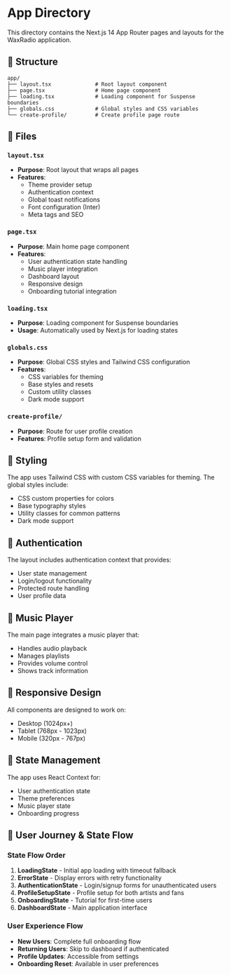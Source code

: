 # App Directory

This directory contains the Next.js 14 App Router pages and layouts for the WaxRadio application.

## 📁 Structure

```
app/
├── layout.tsx              # Root layout component
├── page.tsx                # Home page component
├── loading.tsx             # Loading component for Suspense boundaries
├── globals.css             # Global styles and CSS variables
└── create-profile/         # Create profile page route
```

## 🔧 Files

### `layout.tsx`
- **Purpose**: Root layout that wraps all pages
- **Features**: 
  - Theme provider setup
  - Authentication context
  - Global toast notifications
  - Font configuration (Inter)
  - Meta tags and SEO

### `page.tsx`
- **Purpose**: Main home page component
- **Features**:
  - User authentication state handling
  - Music player integration
  - Dashboard layout
  - Responsive design
  - Onboarding tutorial integration

### `loading.tsx`
- **Purpose**: Loading component for Suspense boundaries
- **Usage**: Automatically used by Next.js for loading states

### `globals.css`
- **Purpose**: Global CSS styles and Tailwind CSS configuration
- **Features**:
  - CSS variables for theming
  - Base styles and resets
  - Custom utility classes
  - Dark mode support

### `create-profile/`
- **Purpose**: Route for user profile creation
- **Features**: Profile setup form and validation

## 🎨 Styling

The app uses Tailwind CSS with custom CSS variables for theming. The global styles include:
- CSS custom properties for colors
- Base typography styles
- Utility classes for common patterns
- Dark mode support

## 🔐 Authentication

The layout includes authentication context that provides:
- User state management
- Login/logout functionality
- Protected route handling
- User profile data

## 🎵 Music Player

The main page integrates a music player that:
- Handles audio playback
- Manages playlists
- Provides volume control
- Shows track information

## 📱 Responsive Design

All components are designed to work on:
- Desktop (1024px+)
- Tablet (768px - 1023px)
- Mobile (320px - 767px)

## 🔄 State Management

The app uses React Context for:
- User authentication state
- Theme preferences
- Music player state
- Onboarding progress

## 🎯 User Journey & State Flow

### State Flow Order
1. **LoadingState** - Initial app loading with timeout fallback
2. **ErrorState** - Display errors with retry functionality
3. **AuthenticationState** - Login/signup forms for unauthenticated users
4. **ProfileSetupState** - Profile setup for both artists and fans
5. **OnboardingState** - Tutorial for first-time users
6. **DashboardState** - Main application interface

### User Experience Flow
- **New Users**: Complete full onboarding flow
- **Returning Users**: Skip to dashboard if authenticated
- **Profile Updates**: Accessible from settings
- **Onboarding Reset**: Available in user preferences 